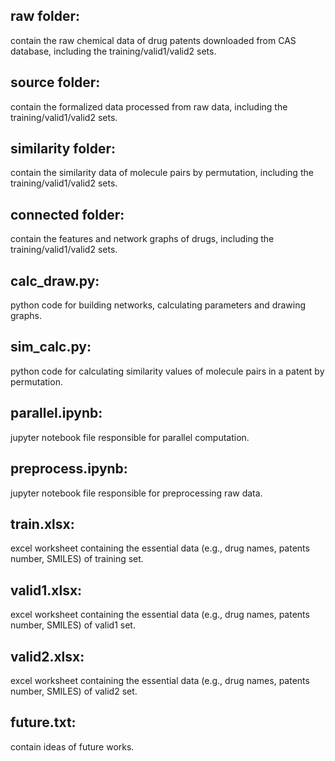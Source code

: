 ## raw folder:
contain the raw chemical data of drug patents downloaded from CAS database, including the training/valid1/valid2 sets.

## source folder:
contain the formalized data processed from raw data, including the training/valid1/valid2 sets.

## similarity folder:
contain the similarity data of molecule pairs by permutation, including the training/valid1/valid2 sets.

## connected folder:
contain the features and network graphs of drugs, including the training/valid1/valid2 sets.

## calc_draw.py:
python code for building networks, calculating parameters and drawing graphs.

## sim_calc.py:
python code for calculating similarity values of molecule pairs in a patent by permutation.

## parallel.ipynb:
jupyter notebook file responsible for parallel computation.

## preprocess.ipynb:
jupyter notebook file responsible for preprocessing raw data.

## train.xlsx:
excel worksheet containing the essential data (e.g., drug names, patents number, SMILES) of training set.

## valid1.xlsx:
excel worksheet containing the essential data (e.g., drug names, patents number, SMILES) of valid1 set.

## valid2.xlsx:
excel worksheet containing the essential data (e.g., drug names, patents number, SMILES) of valid2 set.

## future.txt:
contain ideas of future works.